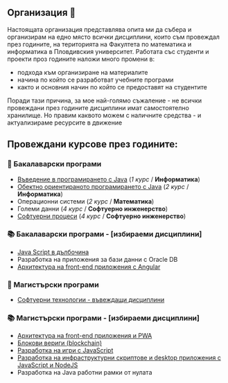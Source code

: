 ## Организация 👋

Настоящата организация представлява опита ми да събера и организирам на едно място всички дисциплини, които съм провеждал през годините, на територията на Факултета по математика и информатика в Пловдивския университет.
Работата със студенти и проекти проз годините наложи много промени в:
- подхода към организиране на материалите
- начина по който се разработват учебните програми
- както и основния начин по който се предоставят на студентите

Поради тази причина, за мое най-голямо съжаление - не всички провеждани през годините дисциплини имат самостоятелно хранилище. Но правим каквото можем с наличните средства - и актуализираме ресурсите в движение

## **Провеждани курсове през годините:**

### 📙 Бакалаварски програми
- [Въведение в програмирането с Java](https://github.com/mihail-petrov-courses-pu-fmi//java-intro) (_1 курс_ / **Информатика**)
- [Обектно ориентираното програмирането с Java](https://github.com/mihail-petrov-courses-pu-fmi/java-oop)  (_2 курс_ / **Информатика**)
- Операционни системи (_2 курс_ / **Математика**)
- Големи данни (_4 курс_ / **Софтуерно инженерство**)
- [Софтуерни процеси](https://github.com/mihail-petrov-courses-pu-fmi/software-processes) (_4 курс_ / **Софтуерно инженерство**)

### 📚 Бакалаварски програми - \[избираеми дисциплини\]
- [Java Script в дълбочина](https://github.com/mihail-petrov-courses-pu-fmi/js-in-dept)
- Разработка на приложения за бази данни с Oracle DB
- [Архитектура на front-end приложения с Angular](https://github.com/mihail-petrov-courses-pu-fmi/js-front-end-architecture-bachelor)

### 📘 Магистърски програми
- [Софтуерни технологии - въвеждащи дисциплини](https://github.com/mihail-petrov-courses-pu-fmi/pu-fmi-master)

### :books: Магистърски програми -  \[избираеми дисциплини\]
- [Архитектура на front-end приложения и PWA](https://github.com/mihail-petrov-courses-pu-fmi/js-front-end-arcitecture-master)
- [Блокови вериги (blockchain)](https://github.com/mihail-petrov-courses-pu-fmi/blockchain) 
- [Разработка на игри с JavaScript](https://github.com/mihail-petrov-courses-pu-fmi/js-game)
- [Разработка на инфраструктурни скриптове и desktop приложения с JavaScript и NodeJS](https://github.com/mihail-petrov-courses-pu-fmi/js-infrastructure-scripts)
- Разработка на Java работни рамки от нулата
